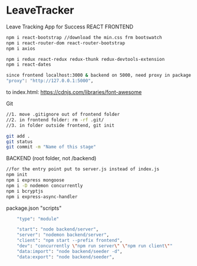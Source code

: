 # LeaveTracker
Leave Tracking App for Success
REACT FRONTEND
 ```bash
 npm i react-bootstrap //download the min.css frm bootswatch
 npm i react-router-dom react-router-bootstrap
 npm i axios
 
 npm i redux react-redux redux-thunk redux-devtools-extension
 npm i react-dates
 ```
 
 ```bash
 since frontend localhost:3000 & backend on 5000, need proxy in package.json frontend
 "proxy": "http://127.0.0.1:5000",
 ```
 
 to index.html:
 https://cdnjs.com/libraries/font-awesome


Git 
 ```bash
 //1. move .gitignore out of frontend folder
 //2. in frontend folder: rm -rf .git/
 //3. in folder outside frontend, git init
 
 git add .
 git status
 git commit -m "Name of this stage"
 ```

BACKEND (root folder, not /backend)
 ```bash
 //for the entry point put to server.js instead of index.js
 npm init
 npm i express mongoose 
 npm i -D nodemon concurrently
 npm i bcryptjs
 npm i express-async-handler 
 ```
 
package.json "scripts"
```bash
    "type": "module"

    "start": "node backend/server",
    "server": "nodemon backend/server",
    "client": "npm start --prefix frontend",
    "dev": "concurrently \"npm run server\" \"npm run client\""
    "data:import": "node backend/seeder -d",
    "data:export": "node backend/seeder",

```
